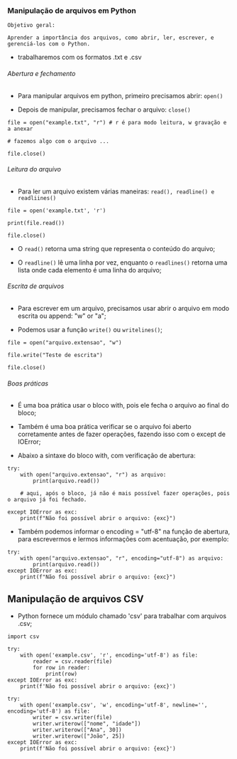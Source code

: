 ### Manipulação de arquivos em Python

```
Objetivo geral:

Aprender a importância dos arquivos, como abrir, ler, escrever, e gerenciá-los com o Python.
```

- trabalharemos com os formatos .txt e .csv

###### Abertura e fechamento

- Para manipular arquivos em python, primeiro precisamos abrir: ``` open() ```

- Depois de manipular, precisamos fechar o arquivo: ``` close() ```

```
file = open("example.txt", "r") # r é para modo leitura, w gravação e a anexar

# fazemos algo com o arquivo ...

file.close()
```

###### Leitura do arquivo

- Para ler um arquivo existem várias maneiras: ``` read(), readline() e readliines() ```

```
file = open('example.txt', 'r')

print(file.read())

file.close()
```

- O ``` read() ``` retorna uma string que representa o conteúdo do arquivo;

- O ``` readline() ``` lê uma linha por vez, enquanto o ``` readlines() ``` retorna uma lista onde cada elemento é uma linha do arquivo;


###### Escrita de arquivos

- Para escrever em um arquivo, precisamos usar abrir o arquivo em modo escrita ou append: "w" or "a";

- Podemos usar a função ``` write() ``` ou ``` writelines() ```;

```
file = open("arquivo.extensao", "w")

file.write("Teste de escrita")

file.close()
```


###### Boas práticas

- É uma boa prática usar o bloco with, pois ele fecha o arquivo ao final do bloco;

- Também é uma boa prática verificar se o arquivo foi aberto corretamente antes de fazer operações, fazendo isso com o except de IOError;

- Abaixo a sintaxe do bloco with, com verificação de abertura:

```
try:
    with open("arquivo.extensao", "r") as arquivo:
        print(arquivo.read())
    
    # aqui, após o bloco, já não é mais possível fazer operações, pois o arquivo já foi fechado.

except IOError as exc:
    print(f"Não foi possível abrir o arquivo: {exc}")

```

- Também podemos informar o encoding = "utf-8" na função de abertura, para escrevermos e lermos informações com acentuação, por exemplo:

```
try:
    with open("arquivo.extensao", "r", encoding="utf-8") as arquivo:
        print(arquivo.read())
except IOError as exc:
    print(f"Não foi possível abrir o arquivo: {exc}")
```


## Manipulação de arquivos CSV

- Python fornece um módulo chamado 'csv' para trabalhar com arquivos .csv;

```
import csv

try:
    with open('example.csv', 'r', encoding='utf-8') as file:
        reader = csv.reader(file)
        for row in reader:
            print(row)
except IOError as exc:
    print(f'Não foi possível abrir o arquivo: {exc}')            

try:
    with open('example.csv', 'w', encoding='utf-8', newline='', encoding='utf-8') as file:
        writer = csv.writer(file)
        writer.writerow(["nome", "idade"])
        writer.writerow(["Ana", 30])
        writer.writerow(["João", 25])
except IOError as exc:
    print(f'Não foi possível abrir o arquivo: {exc}')            
```    

